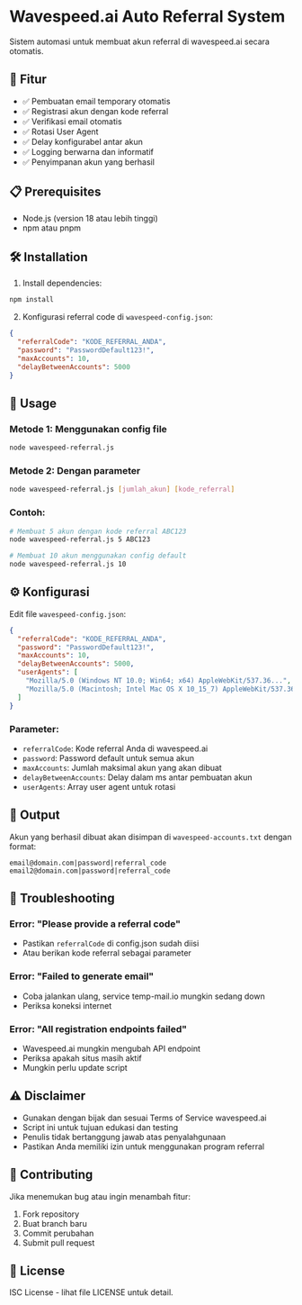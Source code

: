 # Wavespeed.ai Auto Referral System

Sistem automasi untuk membuat akun referral di wavespeed.ai secara otomatis.

## 🚀 Fitur

- ✅ Pembuatan email temporary otomatis
- ✅ Registrasi akun dengan kode referral
- ✅ Verifikasi email otomatis
- ✅ Rotasi User Agent
- ✅ Delay konfigurabel antar akun
- ✅ Logging berwarna dan informatif
- ✅ Penyimpanan akun yang berhasil

## 📋 Prerequisites

- Node.js (version 18 atau lebih tinggi)
- npm atau pnpm

## 🛠️ Installation

1. Install dependencies:
```bash
npm install
```

2. Konfigurasi referral code di `wavespeed-config.json`:
```json
{
  "referralCode": "KODE_REFERRAL_ANDA",
  "password": "PasswordDefault123!",
  "maxAccounts": 10,
  "delayBetweenAccounts": 5000
}
```

## 🎯 Usage

### Metode 1: Menggunakan config file
```bash
node wavespeed-referral.js
```

### Metode 2: Dengan parameter
```bash
node wavespeed-referral.js [jumlah_akun] [kode_referral]
```

### Contoh:
```bash
# Membuat 5 akun dengan kode referral ABC123
node wavespeed-referral.js 5 ABC123

# Membuat 10 akun menggunakan config default
node wavespeed-referral.js 10
```

## ⚙️ Konfigurasi

Edit file `wavespeed-config.json`:

```json
{
  "referralCode": "KODE_REFERRAL_ANDA",
  "password": "PasswordDefault123!",
  "maxAccounts": 10,
  "delayBetweenAccounts": 5000,
  "userAgents": [
    "Mozilla/5.0 (Windows NT 10.0; Win64; x64) AppleWebKit/537.36...",
    "Mozilla/5.0 (Macintosh; Intel Mac OS X 10_15_7) AppleWebKit/537.36..."
  ]
}
```

### Parameter:
- `referralCode`: Kode referral Anda di wavespeed.ai
- `password`: Password default untuk semua akun
- `maxAccounts`: Jumlah maksimal akun yang akan dibuat
- `delayBetweenAccounts`: Delay dalam ms antar pembuatan akun
- `userAgents`: Array user agent untuk rotasi

## 📁 Output

Akun yang berhasil dibuat akan disimpan di `wavespeed-accounts.txt` dengan format:
```
email@domain.com|password|referral_code
email2@domain.com|password|referral_code
```

## 🔧 Troubleshooting

### Error: "Please provide a referral code"
- Pastikan `referralCode` di config.json sudah diisi
- Atau berikan kode referral sebagai parameter

### Error: "Failed to generate email"
- Coba jalankan ulang, service temp-mail.io mungkin sedang down
- Periksa koneksi internet

### Error: "All registration endpoints failed"
- Wavespeed.ai mungkin mengubah API endpoint
- Periksa apakah situs masih aktif
- Mungkin perlu update script

## ⚠️ Disclaimer

- Gunakan dengan bijak dan sesuai Terms of Service wavespeed.ai
- Script ini untuk tujuan edukasi dan testing
- Penulis tidak bertanggung jawab atas penyalahgunaan
- Pastikan Anda memiliki izin untuk menggunakan program referral

## 🤝 Contributing

Jika menemukan bug atau ingin menambah fitur:
1. Fork repository
2. Buat branch baru
3. Commit perubahan
4. Submit pull request

## 📝 License

ISC License - lihat file LICENSE untuk detail.